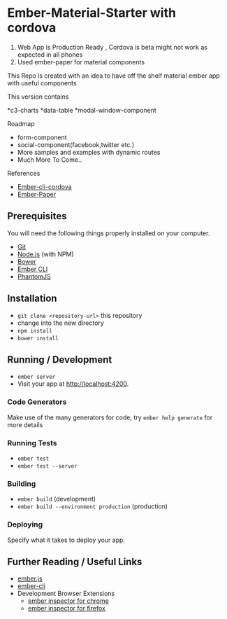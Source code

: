 # Ember-Material-Starter  with cordova

1. Web App is Production Ready , Cordova is beta might not work as expected in all phones
2. Used ember-paper for material components 


This Repo is created with an idea to have off the shelf material ember app with useful components 

This version contains 

*c3-charts 
*data-table
*modal-window-component

Roadmap 

* form-component
* social-component(facebook,twitter etc.)
* More samples and examples with dynamic routes
* Much More To Come.. 

References
* [Ember-cli-cordova](https://github.com/poetic/ember-cli-cordova)
* [Ember-Paper](https://github.com/miguelcobain/ember-paper)



## Prerequisites

You will need the following things properly installed on your computer.

* [Git](http://git-scm.com/)
* [Node.js](http://nodejs.org/) (with NPM)
* [Bower](http://bower.io/)
* [Ember CLI](http://www.ember-cli.com/)
* [PhantomJS](http://phantomjs.org/)

## Installation

* `git clone <repository-url>` this repository
* change into the new directory
* `npm install`
* `bower install`

## Running / Development

* `ember server`
* Visit your app at [http://localhost:4200](http://localhost:4200).

### Code Generators

Make use of the many generators for code, try `ember help generate` for more details

### Running Tests

* `ember test`
* `ember test --server`

### Building

* `ember build` (development)
* `ember build --environment production` (production)

### Deploying

Specify what it takes to deploy your app.

## Further Reading / Useful Links

* [ember.js](http://emberjs.com/)
* [ember-cli](http://www.ember-cli.com/)
* Development Browser Extensions
  * [ember inspector for chrome](https://chrome.google.com/webstore/detail/ember-inspector/bmdblncegkenkacieihfhpjfppoconhi)
  * [ember inspector for firefox](https://addons.mozilla.org/en-US/firefox/addon/ember-inspector/)

